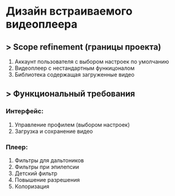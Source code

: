 # Дизайн встраиваемого видеоплеера

## > Scope refinement (границы проекта)

1. Аккаунт пользователя с выбором настроек по умолчанию
2. Видеоплеер с нестандартным функицоналом
3. Библиотека содержащая загруженные видео

## > Функциональный требования

### Интерфейс:
1. Управление профилем (выбором настроек)
2. Загрузка и сохранение видео

### Плеер:
1. Фильтры для дальтоников
2. Фильтры при эпилепсии
3. Детский фильтр
4. Повышение разрешения
5. Колоризация
